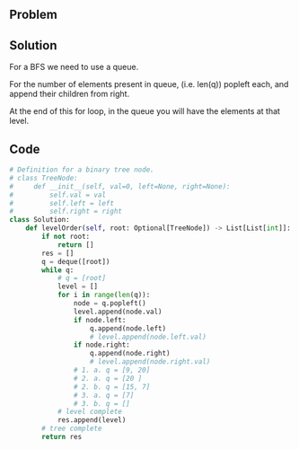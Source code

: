 ## Problem



## Solution

For a BFS we need to use a queue. 

For the number of elements present in queue, (i.e. len(q)) popleft each, and append their children from right.

At the end of this for loop, in the queue you will have the elements at that level.

## Code

```python
# Definition for a binary tree node.
# class TreeNode:
#     def __init__(self, val=0, left=None, right=None):
#         self.val = val
#         self.left = left
#         self.right = right
class Solution:
    def levelOrder(self, root: Optional[TreeNode]) -> List[List[int]]:
        if not root:
            return []
        res = []
        q = deque([root])
        while q:
            # q = [root]
            level = []
            for i in range(len(q)):
                node = q.popleft()
                level.append(node.val)
                if node.left:
                    q.append(node.left)
                    # level.append(node.left.val)
                if node.right:
                    q.append(node.right)
                    # level.append(node.right.val)
                # 1. a. q = [9, 20]
                # 2. a. q = [20 ]
                # 2. b. q = [15, 7]
                # 3. a. q = [7]
                # 3. b. q = []
            # level complete
            res.append(level)
        # tree complete
        return res
```   
        